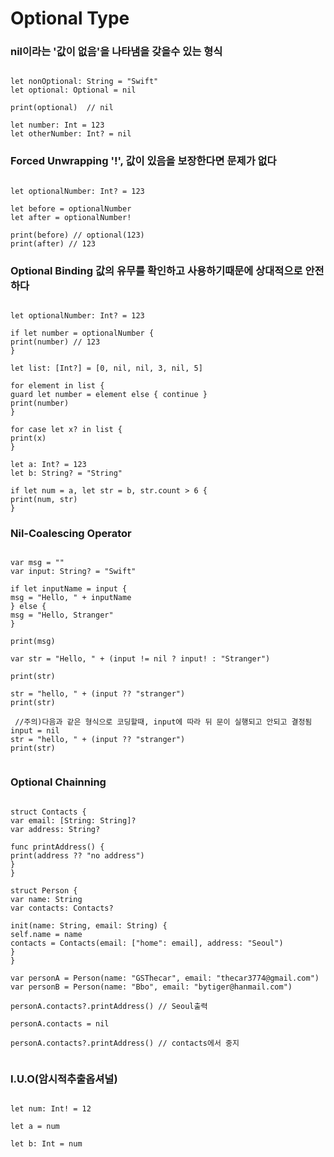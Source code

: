 
# Optional Type

###  nil이라는 '값이 없음'을 나타냄을 갖을수 있는 형식
<pre><code>
let nonOptional: String = "Swift"
let optional: Optional<String> = nil

print(optional)  // nil

let number: Int = 123
let otherNumber: Int? = nil
</code></pre>

### Forced Unwrapping '!',  값이 있음을 보장한다면 문제가 없다
<pre><code>
let optionalNumber: Int? = 123

let before = optionalNumber
let after = optionalNumber!

print(before) // optional(123)
print(after) // 123
</code></pre>

### Optional Binding 값의 유무를 확인하고 사용하기때문에 상대적으로 안전하다

<pre><code>
let optionalNumber: Int? = 123

if let number = optionalNumber {
print(number) // 123
}

let list: [Int?] = [0, nil, nil, 3, nil, 5]

for element in list {
guard let number = element else { continue }
print(number)
}

for case let x? in list {
print(x)
}

let a: Int? = 123
let b: String? = "String"

if let num = a, let str = b, str.count > 6 { 
print(num, str) 
}
</code></pre>

### Nil-Coalescing Operator 
<pre><code>
var msg = ""
var input: String? = "Swift"

if let inputName = input {
msg = "Hello, " + inputName
} else {
msg = "Hello, Stranger"
}

print(msg)

var str = "Hello, " + (input != nil ? input! : "Stranger")

print(str)

str = "hello, " + (input ?? "stranger")
print(str)

 //주의)다음과 같은 형식으로 코딩할때, input에 따라 뒤 문이 실행되고 안되고 결정됨
input = nil
str = "hello, " + (input ?? "stranger")
print(str)

</code></pre>


### Optional Chainning
<pre><code>
struct Contacts {
var email: [String: String]?
var address: String?

func printAddress() {
print(address ?? "no address")
}
}

struct Person {
var name: String
var contacts: Contacts?

init(name: String, email: String) {
self.name = name
contacts = Contacts(email: ["home": email], address: "Seoul")
}
}

var personA = Person(name: "GSThecar", email: "thecar3774@gmail.com")
var personB = Person(name: "Bbo", email: "bytiger@hanmail.com")

personA.contacts?.printAddress() // Seoul출력

personA.contacts = nil

personA.contacts?.printAddress() // contacts에서 중지

</code></pre>

### I.U.O(암시적추출옵셔널)
<pre><code>
let num: Int! = 12

let a = num

let b: Int = num
</code></pre>
